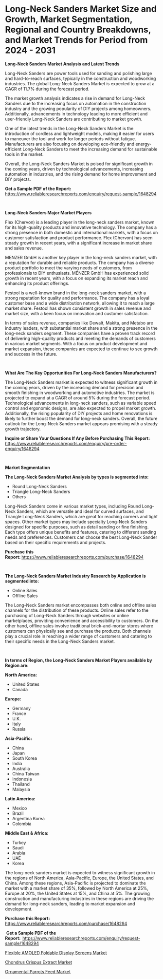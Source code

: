 <p><h1>Long-Neck Sanders Market Size and Growth, Market Segmentation, Regional and Country Breakdowns, and Market Trends for Period from 2024 -  2031</h1></p><p><strong>Long-Neck Sanders Market Analysis and Latest Trends</strong></p>
<p><p>Long-Neck Sanders are power tools used for sanding and polishing large and hard-to-reach surfaces, typically in the construction and woodworking industries. The global Long-Neck Sanders Market is expected to grow at a CAGR of 11.7% during the forecast period. </p><p>The market growth analysis indicates a rise in demand for Long-Neck Sanders due to the increasing focus on automation in the construction industry and the growing popularity of DIY projects among homeowners. Additionally, advancements in technology leading to more efficient and user-friendly Long-Neck Sanders are contributing to market growth.</p><p>One of the latest trends in the Long-Neck Sanders Market is the introduction of cordless and lightweight models, making it easier for users to maneuver the tool and work for longer periods without fatigue. Manufacturers are also focusing on developing eco-friendly and energy-efficient Long-Neck Sanders to meet the increasing demand for sustainable tools in the market.</p><p>Overall, the Long-Neck Sanders Market is poised for significant growth in the coming years, driven by technological advancements, increasing automation in industries, and the rising demand for home improvement and DIY projects.</p></p>
<p><strong>Get a Sample PDF of the Report:&nbsp;</strong> <a href="https://www.reliableresearchreports.com/enquiry/request-sample/1648294">https://www.reliableresearchreports.com/enquiry/request-sample/1648294</a></p>
<p>&nbsp;</p>
<p><strong>Long-Neck Sanders Major Market Players</strong></p>
<p><p>Flex (Chervon) is a leading player in the long-neck sanders market, known for its high-quality products and innovative technology. The company has a strong presence in both domestic and international markets, with a focus on customer satisfaction and product performance. Flex (Chervon) has seen steady growth in recent years, with a significant increase in market share and sales revenue.</p><p>MENZER GmbH is another key player in the long-neck sanders market, with a reputation for durable and reliable products. The company has a diverse product portfolio to meet the varying needs of customers, from professionals to DIY enthusiasts. MENZER GmbH has experienced solid growth in recent years, with a focus on expanding its market reach and enhancing its product offerings.</p><p>Festool is a well-known brand in the long-neck sanders market, with a strong reputation for quality and performance. The company has a loyal customer base and a wide distribution network, allowing it to reach a large market share. Festool has shown consistent growth in sales revenue and market size, with a keen focus on innovation and customer satisfaction.</p><p>In terms of sales revenue, companies like Dewalt, Makita, and Metabo are industry leaders, with substantial market share and a strong presence in the long-neck sanders segment. These companies have a proven track record of delivering high-quality products and meeting the demands of customers in various market segments. With a focus on product development and market expansion, these companies are expected to continue to see growth and success in the future.</p></p>
<p>&nbsp;</p>
<p><strong>What Are The Key Opportunities For Long-Neck Sanders Manufacturers?</strong></p>
<p><p>The Long-Neck Sanders market is expected to witness significant growth in the coming years, driven by the increasing demand for precision and smooth finishing in woodworking and automotive industries. The market is projected to expand at a CAGR of around 5% during the forecast period. Technological advancements in long-neck sanders, such as variable speed control and ergonomic designs, are also expected to propel market growth. Additionally, the rising popularity of DIY projects and home renovations is likely to further boost the demand for long-neck sanders. Overall, the future outlook for the Long-Neck Sanders market appears promising with a steady growth trajectory.</p></p>
<p><strong>Inquire or Share Your Questions If Any Before Purchasing This Report:</strong> <a href="https://www.reliableresearchreports.com/enquiry/pre-order-enquiry/1648294">https://www.reliableresearchreports.com/enquiry/pre-order-enquiry/1648294</a></p>
<p>&nbsp;</p>
<p><strong>Market Segmentation</strong></p>
<p><strong>The Long-Neck Sanders Market Analysis by types is segmented into:</strong></p>
<p><ul><li>Round Long-Neck Sanders</li><li>Triangle Long-Neck Sanders</li><li>Others</li></ul></p>
<p><p>Long-Neck Sanders come in various market types, including Round Long-Neck Sanders, which are versatile and ideal for curved surfaces, and Triangle Long-Neck Sanders, which are great for reaching corners and tight spaces. Other market types may include specialty Long-Neck Sanders designed for specific purposes, such as detail sanding or fine finishing. Each type offers unique benefits and features, catering to different sanding needs and preferences. Customers can choose the best Long-Neck Sander based on their specific requirements and projects.</p></p>
<p><strong>Purchase this Report:&nbsp;</strong><a href="https://www.reliableresearchreports.com/purchase/1648294">https://www.reliableresearchreports.com/purchase/1648294</a></p>
<p>&nbsp;</p>
<p><strong>The Long-Neck Sanders Market Industry Research by Application is segmented into:</strong></p>
<p><ul><li>Online Sales</li><li>Offline Sales</li></ul></p>
<p><p>The Long-Neck Sanders market encompasses both online and offline sales channels for the distribution of these products. Online sales refer to the purchasing of Long-Neck Sanders through websites or online marketplaces, providing convenience and accessibility to customers. On the other hand, offline sales involve traditional brick-and-mortar stores where customers can physically see and purchase the products. Both channels play a crucial role in reaching a wider range of customers and catering to their specific needs in the Long-Neck Sanders market.</p></p>
<p>&nbsp;</p>
<p><strong>In terms of Region, the Long-Neck Sanders Market Players available by Region are:</strong></p>
<p>
    <p> <strong> North America: </strong>
        <ul>
            <li>United States</li>
            <li>Canada</li>
        </ul>
        </p> 
    <p> <strong> Europe: </strong>
        <ul>
            <li>Germany</li>
            <li>France</li>
            <li>U.K.</li>
            <li>Italy</li>
            <li>Russia</li>
        </ul>
        </p> 
    <p> <strong> Asia-Pacific: </strong>
        <ul>
            <li>China</li>
            <li>Japan</li>
            <li>South Korea</li>
            <li>India</li>
            <li>Australia</li>
            <li>China Taiwan</li>
            <li>Indonesia</li>
            <li>Thailand</li>
            <li>Malaysia</li>
        </ul>
        </p> 
    <p> <strong> Latin America: </strong>
        <ul>
            <li>Mexico</li>
            <li>Brazil</li>
            <li>Argentina Korea</li>
            <li>Colombia</li>
        </ul>
        </p> 
    <p> <strong> Middle East & Africa: </strong>
        <ul>
            <li>Turkey</li>
            <li>Saudi</li>
            <li>Arabia</li>
            <li>UAE</li>
            <li>Korea</li>
        </ul>
    </p>
    </p>
<p><p>The long-neck sanders market is expected to witness significant growth in the regions of North America, Asia-Pacific, Europe, the United States, and China. Among these regions, Asia-Pacific is projected to dominate the market with a market share of 35%, followed by North America at 25%, Europe at 20%, the United States at 15%, and China at 5%. The growing construction and manufacturing industries in these regions are driving the demand for long-neck sanders, leading to market expansion and development.</p></p>
<p><strong>Purchase this Report: </strong><a href="https://www.reliableresearchreports.com/purchase/1648294">https://www.reliableresearchreports.com/purchase/1648294</a></p>
<p>&nbsp;<strong>Get a Sample PDF of the Report:&nbsp;&nbsp;</strong><a href="https://www.reliableresearchreports.com/enquiry/request-sample/1648294">https://www.reliableresearchreports.com/enquiry/request-sample/1648294</a></p>
<p><strong></strong></p>
<p><p><a href="https://github.com/mharielmesa/Market-Research-Report-List-2/blob/main/flexible-amoled-foldable-display-screens-market.md">Flexible AMOLED Foldable Display Screens Market</a></p><p><a href="https://github.com/suaretopek9/Market-Research-Report-List-1/blob/main/chondrus-crispus-extract-market.md">Chondrus Crispus Extract Market</a></p><p><a href="https://github.com/moyahfrancoestellec51j635wcx/Market-Research-Report-List-1/blob/main/ornamental-parrots-feed-market.md">Ornamental Parrots Feed Market</a></p></p>
